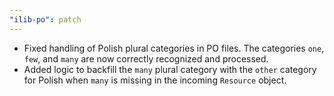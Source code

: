 ```yaml
---
"ilib-po": patch
---
```


- Fixed handling of Polish plural categories in PO files. The categories `one`, `few`, and `many` are now correctly recognized and processed.
- Added logic to backfill the `many` plural category with the `other` category for Polish when `many` is missing in the incoming `Resource` object.
